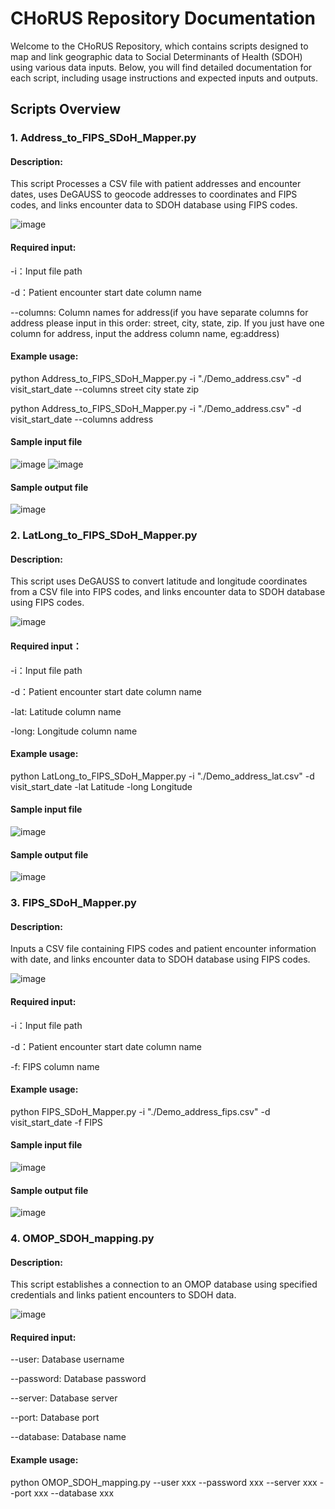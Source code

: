 
# CHoRUS Repository Documentation
Welcome to the CHoRUS Repository, which contains scripts designed to map and link geographic data to Social Determinants of Health (SDOH) using various data inputs. Below, you will find detailed documentation for each script, including usage instructions and expected inputs and outputs.

## Scripts Overview

### 1. Address_to_FIPS_SDoH_Mapper.py

#### Description:

This script Processes a CSV file with patient addresses and encounter dates, uses DeGAUSS to geocode addresses to coordinates and FIPS codes, and links encounter data to SDOH database using FIPS codes.

![image](https://github.com/user-attachments/assets/d41ed4a7-da02-4553-b601-174ab13eb717)

#### Required input:
-i：Input file path

-d：Patient encounter start date column name

--columns: Column names for address(if you have separate columns for address please input in this order: street, city, state, zip. If you just have one column for address, input the address column name, eg:address)

#### Example usage:
python Address_to_FIPS_SDoH_Mapper.py -i "./Demo_address.csv" -d visit_start_date --columns street city state zip

python Address_to_FIPS_SDoH_Mapper.py -i "./Demo_address.csv" -d visit_start_date --columns address

#### Sample input file
![image](https://github.com/user-attachments/assets/7f4ebe78-2d75-4c98-a947-0b9bfad27a4e)
![image](https://github.com/user-attachments/assets/0dbfbae9-5be0-4009-b9c7-4389d951fede)
#### Sample output file
![image](https://github.com/user-attachments/assets/404cfe58-c210-44d5-aef2-1a2d1f48a4b0)



### 2. LatLong_to_FIPS_SDoH_Mapper.py 

#### Description:

This script uses DeGAUSS to convert latitude and longitude coordinates from a CSV file into FIPS codes, and links encounter data to SDOH database using FIPS codes.

![image](https://github.com/user-attachments/assets/b620783e-7c62-4c8b-aabf-100552e7b192)

#### Required input：
-i：Input file path

-d：Patient encounter start date column name

-lat: Latitude column name

-long: Longitude column name
#### Example usage:
python LatLong_to_FIPS_SDoH_Mapper.py  -i "./Demo_address_lat.csv"  -d visit_start_date -lat Latitude -long Longitude

#### Sample input file
![image](https://github.com/user-attachments/assets/c38aa3c6-5544-4059-8c7e-eb62f40cb4c9)
#### Sample output file
![image](https://github.com/user-attachments/assets/eb886f75-b751-4d40-b7a0-0625f5cb8dc7)



### 3. FIPS_SDoH_Mapper.py

#### Description:

Inputs a CSV file containing FIPS codes and patient encounter information with date, and links encounter data to SDOH database using FIPS codes.

![image](https://github.com/user-attachments/assets/a881476a-cc69-4984-8616-94acac911210)

#### Required input:
-i：Input file path

-d：Patient encounter start date column name

-f:  FIPS column name
#### Example usage:
python FIPS_SDoH_Mapper.py -i "./Demo_address_fips.csv" -d visit_start_date -f FIPS 
#### Sample input file
![image](https://github.com/user-attachments/assets/3c2e54c6-e377-43cb-ba5a-54bdb9cc0713)
#### Sample output file
![image](https://github.com/user-attachments/assets/67cc429f-8c0d-4518-8277-2b6fb8bf2018)

 


### 4. OMOP_SDOH_mapping.py
#### Description:
This script establishes a connection to an OMOP database using specified credentials and links patient encounters to SDOH data.

![image](https://github.com/user-attachments/assets/0d79814b-4300-4222-b7b0-bd861a200a4c)

#### Required input:
--user: Database username

--password: Database password

--server: Database server

--port: Database port

--database: Database name

#### Example usage:
python OMOP_SDOH_mapping.py --user xxx --password xxx --server xxx --port xxx --database xxx


